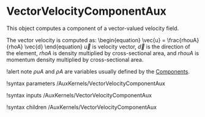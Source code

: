 # VectorVelocityComponentAux

This object computes a component of a vector-valued velocity field.

The vector velocity is computed as:
\begin{equation}
\vec{u} = \frac{rhouA}{rhoA} \vec{d}
\end{equation}
$\vec{u}$ is velocity vector, $\vec{d}$ is the direction of the element, $rhoA$ is density multiplied by cross-sectional area, and $rhouA$ is momentum density multiplied by cross-sectional area.

!alert note
$\rho u A$ and $\rho A$ are variables usually defined by the [Components](syntax/Components/index.md).

!syntax parameters /AuxKernels/VectorVelocityComponentAux

!syntax inputs /AuxKernels/VectorVelocityComponentAux

!syntax children /AuxKernels/VectorVelocityComponentAux

